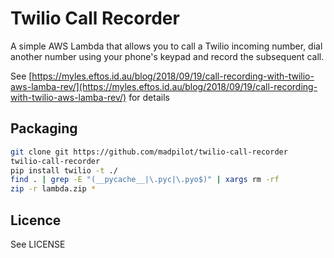 # Twilio Call Recorder

A simple AWS Lambda that allows you to call a Twilio incoming number, dial another number using your phone's keypad and record the subsequent call.

See [https://myles.eftos.id.au/blog/2018/09/19/call-recording-with-twilio-aws-lamba-rev/](https://myles.eftos.id.au/blog/2018/09/19/call-recording-with-twilio-aws-lamba-rev/) for details

## Packaging

```bash
git clone git https://github.com/madpilot/twilio-call-recorder
twilio-call-recorder
pip install twilio -t ./
find . | grep -E "(__pycache__|\.pyc|\.pyo$)" | xargs rm -rf
zip -r lambda.zip *
```

## Licence

See LICENSE
